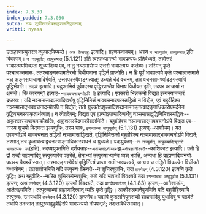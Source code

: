 ```yaml
---
index: 7.3.30
index_padded: 7.3.030
sutra: नञः शुचीश्वरक्षेत्रज्ञकुशलनिपुणानाम्
vritti: nyasa

---
```

उदाहरणान्युत्तरत्र व्युत्पादयिष्यन्ते।
`अत्र केचदहुः` इत्यादि। ग्रहणकवाक्यम्। अस्य `न नञ्पूर्वात् तत्पुरुषात्` इति विवरणम्। `न नञ्पूर्वात् तत्पुरुषात्` (5.1.121) इति त्वतल्भ्यामन्यो भावप्रत्ययः प्रतिषेध्यते, तत्रोत्तरं भावप्रत्ययमिच्छता शूच्यादिभ्य एव, न तु नञ्समासेभ्य उत्तरो भावप्रत्ययः कर्त्तव्यः। तस्मिन् कृते पश्चान्नञ्समासः, ततश्चाङ्गस्यामादेरचो विधीयमाना वृद्धिर्न प्राप्नोति। न हि पूर्वं भावप्रत्यये कृते पश्चान्नञ्समासे नञ् अङ्गसयाचामादिर्भवति, उत्तरपदस्यैवाङ्गत्वात्; उच्यते चेदं वचनम्, तत्र वचनसामर्थ्यादङ्गस्यापि वृद्धिर्भवति।
`तदपरे` इत्यादि। यदुक्तमियं पूर्वपदस्य वृद्धिरप्राप्तैव विभाष विधीयत इति, तदपर आचार्या न क्षमन्ते। किं कारणम्? इत्याह--`भाववचनादन्योऽपि हि` इत्यादि। एवकारो भिन्नक्रमो विद्यत इत्यस्यानन्तरं द्रष्टव्यः। यदि नञ्समासादपत्यादिष्वर्थेषु वृद्धिनिमित्तं भाववचनादपरस्तद्धितो न विद्येत, एवं बहुव्रीहेश्च नञ्समासाद्भाववचनादन्योऽपि न विद्येत; ततो युज्यतेऽशुच्चादिशब्दानामनङ्गत्वादङ्गाधिकारोपमर्दनेन वृद्धिवचनस्याकृतार्थत्वात्। न त्वेतदेवम्; विद्यत एव ह्यन्योऽपत्यादिव्वर्थेषु नञ्समासाद्वृद्धिनिमित्तस्यद्धितः--अकुशलस्यापत्यमाकौशलिः, अकुशलस्येदमाकौशलमिति। बहुव्रीहेश्च नञ्समासाद्भाववचनोऽपि विद्यत एव--नास्य शुचयो विदयन्त इत्यशुचिः, तस्य भावः, `इगन्ताच्च लघुपूर्वात्` (5.1.131) इत्यण्--आशौचम्। यत एवमन्योऽपि भाववचनात् तद्धितो नञ्समासाद्धिद्यते, वृद्धिनिमित्तको बहुव्रीहेश्च नञ्समासाद्भाववचनोऽपि विद्यते; तस्मात् तत्र कृतार्थत्वाद्वचनस्याङ्गाधिकारबाधनं च युच्यते।
यदप्युक्तम्--`न नञ्पूर्वात् तत्पुरुषादित्यृत्तरो भावप्रत्ययः एव`(इति), तदप्ययुक्तमिति दर्शयन्नाह--`अक्षेत्रज्ञोऽनीश्वरः`झ्र्`अक्षेत्रज्ञानीश्वरौ`--काशिकाट इत्यादि। एतौ हि द्वौ शब्दौ बाह्मणादिषु तत्पुरुषावेव पठ्येते, तेनाभ्यां तत्पुरुषाभ्यामेव ष्यञ् भवति, अन्यथा हि ब्राह्मणादिष्वनयोः पाठस्य वैयर्थ्यं स्यात्। तस्मादङ्गस्यैवेयं वृद्धिर्नित्यं प्राप्ता सती भावप्रत्यये, अन्यत्र च तद्धिते विकल्पेन विधीयते यथायोगम्। ततराशौचमिति यदि तत्पुरुषः क्रियते--न शुचिरशुतचिः, तदा `तस्येदम्` (4.3.120) इत्यणि कृते वृद्धिः; अथ बहुव्रीहिः--नास्ति शुचिरस्येन्यशुचिः, ततो यदि भावार्थो विवक्ष्यते तदा `इगन्ताचच लघुपूर्वात्` (5.1.131) इत्यण्; अथ `तस्येदम्` (4.3.120) इत्यर्थो विवक्ष्यते, तदा `प्राग्दीवयतोऽण्` (4.1.83) इत्यण्--आनैश्वर्य्यम्, आक्षैत्रज्ञ्यमिति। तत्पुरुषाभ्यां ब्राह्मणादित्वात् व्यञि कृते वृद्धिः। आकीशलमानैपुणमिति यदि बहुव्रीहिरयापि तत्पुरुषः, उभयथापि `तस्येदम्` (4.3.120) इत्यणेव। यद्यपि कुशलनिपुणशब्दौ ब्राह्मणादिषु युधादिषु च पठ्येते तथापि तदन्तात् तत्पुरुषाद्वहुव्रीहेरपि भावप्रत्ययो नोपपद्यते; तदन्तविधेरभावात्।